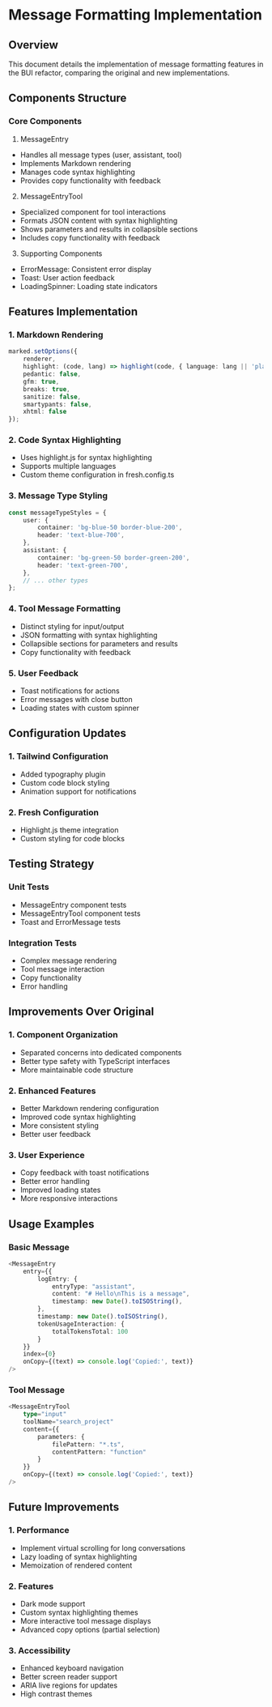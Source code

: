 # Message Formatting Implementation

## Overview

This document details the implementation of message formatting features in the BUI refactor, comparing the original and new implementations.

## Components Structure

### Core Components

1. MessageEntry
- Handles all message types (user, assistant, tool)
- Implements Markdown rendering
- Manages code syntax highlighting
- Provides copy functionality with feedback

2. MessageEntryTool
- Specialized component for tool interactions
- Formats JSON content with syntax highlighting
- Shows parameters and results in collapsible sections
- Includes copy functionality with feedback

3. Supporting Components
- ErrorMessage: Consistent error display
- Toast: User action feedback
- LoadingSpinner: Loading state indicators

## Features Implementation

### 1. Markdown Rendering
```typescript
marked.setOptions({
    renderer,
    highlight: (code, lang) => highlight(code, { language: lang || 'plaintext' }).value,
    pedantic: false,
    gfm: true,
    breaks: true,
    sanitize: false,
    smartypants: false,
    xhtml: false
});
```

### 2. Code Syntax Highlighting
- Uses highlight.js for syntax highlighting
- Supports multiple languages
- Custom theme configuration in fresh.config.ts

### 3. Message Type Styling
```typescript
const messageTypeStyles = {
    user: {
        container: 'bg-blue-50 border-blue-200',
        header: 'text-blue-700',
    },
    assistant: {
        container: 'bg-green-50 border-green-200',
        header: 'text-green-700',
    },
    // ... other types
};
```

### 4. Tool Message Formatting
- Distinct styling for input/output
- JSON formatting with syntax highlighting
- Collapsible sections for parameters and results
- Copy functionality with feedback

### 5. User Feedback
- Toast notifications for actions
- Error messages with close button
- Loading states with custom spinner

## Configuration Updates

### 1. Tailwind Configuration
- Added typography plugin
- Custom code block styling
- Animation support for notifications

### 2. Fresh Configuration
- Highlight.js theme integration
- Custom styling for code blocks

## Testing Strategy

### Unit Tests
- MessageEntry component tests
- MessageEntryTool component tests
- Toast and ErrorMessage tests

### Integration Tests
- Complex message rendering
- Tool message interaction
- Copy functionality
- Error handling

## Improvements Over Original

### 1. Component Organization
- Separated concerns into dedicated components
- Better type safety with TypeScript interfaces
- More maintainable code structure

### 2. Enhanced Features
- Better Markdown rendering configuration
- Improved code syntax highlighting
- More consistent styling
- Better user feedback

### 3. User Experience
- Copy feedback with toast notifications
- Better error handling
- Improved loading states
- More responsive interactions

## Usage Examples

### Basic Message
```typescript
<MessageEntry 
    entry={{
        logEntry: {
            entryType: "assistant",
            content: "# Hello\nThis is a message",
            timestamp: new Date().toISOString(),
        },
        timestamp: new Date().toISOString(),
        tokenUsageInteraction: {
            totalTokensTotal: 100
        }
    }}
    index={0}
    onCopy={(text) => console.log('Copied:', text)}
/>
```

### Tool Message
```typescript
<MessageEntryTool
    type="input"
    toolName="search_project"
    content={{
        parameters: {
            filePattern: "*.ts",
            contentPattern: "function"
        }
    }}
    onCopy={(text) => console.log('Copied:', text)}
/>
```

## Future Improvements

### 1. Performance
- Implement virtual scrolling for long conversations
- Lazy loading of syntax highlighting
- Memoization of rendered content

### 2. Features
- Dark mode support
- Custom syntax highlighting themes
- More interactive tool message displays
- Advanced copy options (partial selection)

### 3. Accessibility
- Enhanced keyboard navigation
- Better screen reader support
- ARIA live regions for updates
- High contrast themes